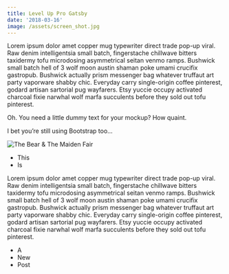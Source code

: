 ```yaml
---
title: Level Up Pro Gatsby
date: '2018-03-16'
image: /assets/screen_shot.jpg
---
```

Lorem ipsum dolor amet copper mug typewriter direct trade pop-up viral. Raw denim intelligentsia small batch, fingerstache chillwave bitters taxidermy tofu microdosing asymmetrical seitan venmo ramps. Bushwick small batch hell of 3 wolf moon austin shaman poke umami crucifix gastropub. Bushwick actually prism messenger bag whatever truffaut art party vaporware <!-- end --> shabby chic. Everyday carry single-origin coffee pinterest, godard artisan sartorial pug wayfarers. Etsy yuccie occupy activated charcoal fixie narwhal wolf marfa succulents before they sold out tofu pinterest.

Oh. You need a little dummy text for your mockup? How quaint.

I bet you’re still using Bootstrap too…



![The Bear & The Maiden Fair](/assets/bear_and_maiden.png)



* This
* Is

Lorem ipsum dolor amet copper mug typewriter direct trade pop-up viral. Raw denim intelligentsia small batch, fingerstache chillwave bitters taxidermy tofu microdosing asymmetrical seitan venmo ramps. Bushwick small batch hell of 3 wolf moon austin shaman poke umami crucifix gastropub. Bushwick actually prism messenger bag whatever truffaut art party vaporware shabby chic. Everyday carry single-origin coffee pinterest, godard artisan sartorial pug wayfarers. Etsy yuccie occupy activated charcoal fixie narwhal wolf marfa succulents before they sold out tofu pinterest.

* A
* New 
* Post
